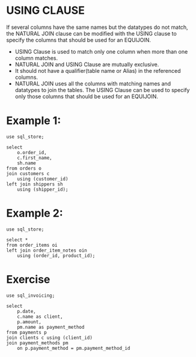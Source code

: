 # USING CLAUSE

If several columns have the same names but the datatypes do not match, the NATURAL JOIN clause can be modified with the USING clause to specify the columns that should be used for an EQUIJOIN.

- USING Clause is used to match only one column when more than one column matches.
- NATURAL JOIN and USING Clause are mutually exclusive.
- It should not have a qualifier(table name or Alias) in the referenced columns.
- NATURAL JOIN uses all the columns with matching names and datatypes to join the tables. The USING Clause can be used to specify only those columns that should be used for an EQUIJOIN.

# Example 1:
```
use sql_store;

select 
    o.order_id,
    c.first_name,
    sh.name
from orders o 
join customers c 
    using (customer_id)
left join shippers sh 
    using (shipper_id);
```

# Example 2:
```
use sql_store;

select *
from order_items oi
left join order_item_notes oin
    using (order_id, product_id);
```
# Exercise
```
use sql_invoicing;

select
    p.date,
    c.name as client,
    p.amount,
    pm.name as payment_method
from payments p
join clients c using (client_id)
join payment_methods pm
    on p.payment_method = pm.payment_method_id
```